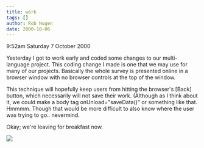 ```yaml
---
title: work
tags: []
author: Rob Nugen
date: 2000-10-06
---
```


<p class=date>9:52am Saturday 7 October 2000</p>

<p>Yesterday I got to work early and coded some
changes to our multi-language project.  This coding
change I made is one that we may use for many of our
projects.  Basically the whole survey is presented
online in a browser window with no browser controls at
the top of the window.

<p>This technique will hopefully keep users from
hitting the browser's [Back] button, which necessarily
will not save their work.  (Although as I think about
it, we could make a body tag onUnload="saveData()" or
something like that.  Hmmmm.  Though that would be
more difficult to also know where the user was trying
to go..  nevermind.

<p>Okay; we're leaving for breakfast now.

<p><img src="/images/rob/wL-ROB.gif">
